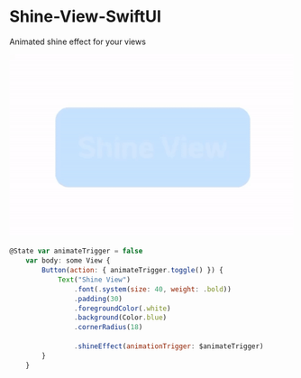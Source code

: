 # Shine-View-SwiftUI
Animated shine effect for your views

![Alt Text](https://github.com/voronoff2803/Shine-View-SwiftUI/blob/main/media/example.gif?raw=true)

```javascript
@State var animateTrigger = false
    var body: some View {
        Button(action: { animateTrigger.toggle() }) {
            Text("Shine View")
                .font(.system(size: 40, weight: .bold))
                .padding(30)
                .foregroundColor(.white)
                .background(Color.blue)
                .cornerRadius(18)
            
                .shineEffect(animationTrigger: $animateTrigger)
        }
    }
```
